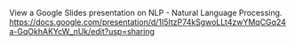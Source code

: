 View a Google Slides presentation on NLP - Natural Language Processing.
https://docs.google.com/presentation/d/1I5ItzP74kSgwoLLt4zwYMqCGq24a-GqOkhAKYcW_nUk/edit?usp=sharing
